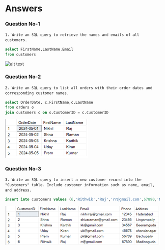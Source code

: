# Answers

### Question No-1

`1. Write an SQL query to retrieve the names and emails of all customers.
`

```sql
select FirstName,LastName,Email
from customers
```

![alt text](q-1and.png)

### Question No-2

`2. Write an SQL query to list all orders with their order dates and corresponding customer names.
`

```sql
select OrderDate, c.FirstName,c.LastName
from orders o
join customers c on o.CustomerID = c.CustomerID
```

![alt text](q-2ans.png)

### Question No-3

`3. Write an SQL query to insert a new customer record into the "Customers" table. Include customer information such as name, email, and address.
`

```sql
insert into customers values (6,'Rithwik','Raj','rr@gmail.com',67890,'Madinaguda')
```

![alt text](q-3ans.png)
